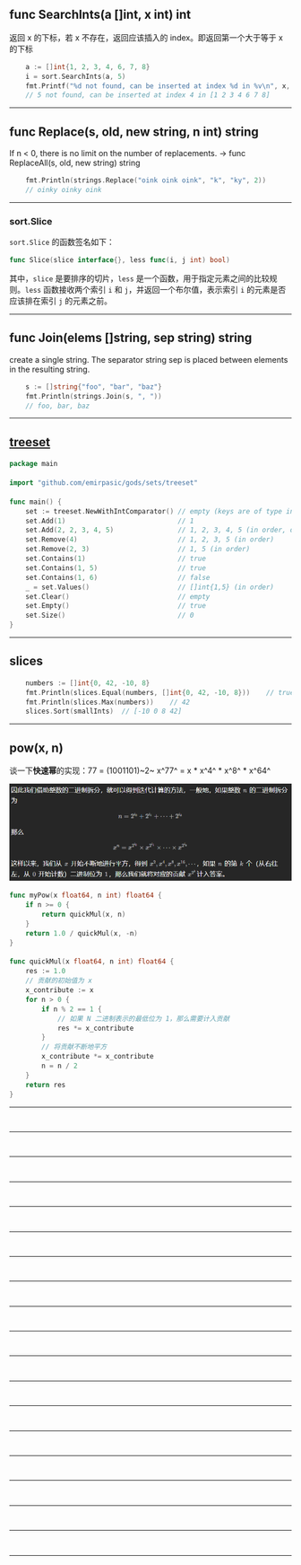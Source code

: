 ## func SearchInts(a []int, x int) int

返回 x 的下标，若 x 不存在，返回应该插入的 index。即返回第一个大于等于 x 的下标

```go
	a := []int{1, 2, 3, 4, 6, 7, 8}
	i = sort.SearchInts(a, 5)
	fmt.Printf("%d not found, can be inserted at index %d in %v\n", x, i, a)
	// 5 not found, can be inserted at index 4 in [1 2 3 4 6 7 8]
```

---

## func Replace(s, old, new string, n int) string

If n < 0, there is no limit on the number of replacements.  -> func ReplaceAll(s, old, new string) string

```go
	fmt.Println(strings.Replace("oink oink oink", "k", "ky", 2))
	// oinky oinky oink
```

---

### sort.Slice

`sort.Slice` 的函数签名如下：

```go
func Slice(slice interface{}, less func(i, j int) bool)
```

其中，`slice` 是要排序的切片，`less` 是一个函数，用于指定元素之间的比较规则。`less` 函数接收两个索引 `i` 和 `j`，并返回一个布尔值，表示索引 `i` 的元素是否应该排在索引 `j` 的元素之前。

---

## func Join(elems []string, sep string) string

create a single string. The separator string sep is placed between elements in the resulting string.

```go
	s := []string{"foo", "bar", "baz"}
	fmt.Println(strings.Join(s, ", "))
	// foo, bar, baz
```

---

## [treeset](https://pkg.go.dev/github.com/emirpasic/gods/sets/treeset)

```go
package main

import "github.com/emirpasic/gods/sets/treeset"

func main() {
	set := treeset.NewWithIntComparator() // empty (keys are of type int)
	set.Add(1)                            // 1
	set.Add(2, 2, 3, 4, 5)                // 1, 2, 3, 4, 5 (in order, duplicates ignored)
	set.Remove(4)                         // 1, 2, 3, 5 (in order)
	set.Remove(2, 3)                      // 1, 5 (in order)
	set.Contains(1)                       // true
	set.Contains(1, 5)                    // true
	set.Contains(1, 6)                    // false
	_ = set.Values()                      // []int{1,5} (in order)
	set.Clear()                           // empty
	set.Empty()                           // true
	set.Size()                            // 0
}
```

---

## slices

```go
	numbers := []int{0, 42, -10, 8}
	fmt.Println(slices.Equal(numbers, []int{0, 42, -10, 8}))	// true
	fmt.Println(slices.Max(numbers))	// 42
	slices.Sort(smallInts)	// [-10 0 8 42]
```

---

## pow(x, n)

谈一下**快速幂**的实现：77 = (1001101)~2~ 		x^77^ = x * x^4^ * x^8^ * x^64^

<img src="assets/image-20231210145227962.png" alt="image-20231210145227962" style="zoom:80%;" />

```go
func myPow(x float64, n int) float64 {
    if n >= 0 {
        return quickMul(x, n)
    }
    return 1.0 / quickMul(x, -n)
}

func quickMul(x float64, n int) float64 {
    res := 1.0
    // 贡献的初始值为 x
    x_contribute := x
    for n > 0 {
        if n % 2 == 1 {
            // 如果 N 二进制表示的最低位为 1，那么需要计入贡献
            res *= x_contribute
        }
        // 将贡献不断地平方
        x_contribute *= x_contribute
        n = n / 2
    }
    return res
}
```

---

## 



```go

```

---

## 



```go

```

---

## 



```go

```

---

## 



```go

```

---

## 



```go

```

---

## 



```go

```

---

## 



```go

```

---

## 



```go

```

---

## 



```go

```

---

## 



```go

```

---

## 



```go

```

---

## 



```go

```

---

## 



```go

```

---

## 



```go

```

---

## 



```go

```

---

## 



```go

```

---

## 



```go

```

---

## 



```go

```

---

